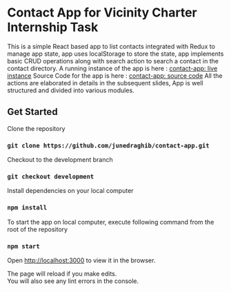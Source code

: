 # Contact App for Vicinity Charter Internship Task <br>
This is a simple React based app to list contacts integrated with Redux to manage
app state, app uses localStorage to store the state, app
implements basic CRUD operations along with search action to search a contact
in the contact directory.
A running instance of the app is here : [contact-app: live instance](https://junedraghib.github.io/contact-app/)
Source Code for the app is here : [contact-app: source code](https://github.com/junedraghib/contact-app/tree/development)
All the actions are elaborated in details in the subsequent slides, App is well
structured and divided into various modules.

## Get Started

Clone the repository

### `git clone https://github.com/junedraghib/contact-app.git`

Checkout to the development branch<br>
### `git checkout development`

Install dependencies on your local computer
### `npm install`

To start the app on local computer, execute following command from the root of the repository
### `npm start`
Open [http://localhost:3000](http://localhost:3000) to view it in the browser.

The page will reload if you make edits.<br>
You will also see any lint errors in the console.